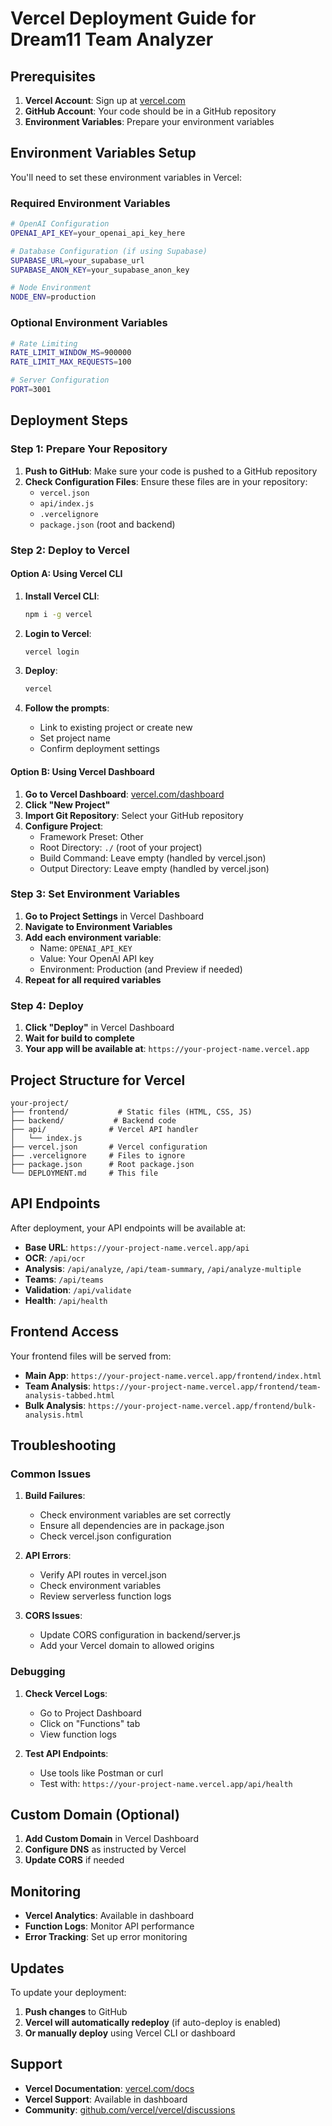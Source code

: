 # Vercel Deployment Guide for Dream11 Team Analyzer

## Prerequisites

1. **Vercel Account**: Sign up at [vercel.com](https://vercel.com)
2. **GitHub Account**: Your code should be in a GitHub repository
3. **Environment Variables**: Prepare your environment variables

## Environment Variables Setup

You'll need to set these environment variables in Vercel:

### Required Environment Variables

```bash
# OpenAI Configuration
OPENAI_API_KEY=your_openai_api_key_here

# Database Configuration (if using Supabase)
SUPABASE_URL=your_supabase_url
SUPABASE_ANON_KEY=your_supabase_anon_key

# Node Environment
NODE_ENV=production
```

### Optional Environment Variables

```bash
# Rate Limiting
RATE_LIMIT_WINDOW_MS=900000
RATE_LIMIT_MAX_REQUESTS=100

# Server Configuration
PORT=3001
```

## Deployment Steps

### Step 1: Prepare Your Repository

1. **Push to GitHub**: Make sure your code is pushed to a GitHub repository
2. **Check Configuration Files**: Ensure these files are in your repository:
   - `vercel.json`
   - `api/index.js`
   - `.vercelignore`
   - `package.json` (root and backend)

### Step 2: Deploy to Vercel

#### Option A: Using Vercel CLI

1. **Install Vercel CLI**:
   ```bash
   npm i -g vercel
   ```

2. **Login to Vercel**:
   ```bash
   vercel login
   ```

3. **Deploy**:
   ```bash
   vercel
   ```

4. **Follow the prompts**:
   - Link to existing project or create new
   - Set project name
   - Confirm deployment settings

#### Option B: Using Vercel Dashboard

1. **Go to Vercel Dashboard**: [vercel.com/dashboard](https://vercel.com/dashboard)
2. **Click "New Project"**
3. **Import Git Repository**: Select your GitHub repository
4. **Configure Project**:
   - Framework Preset: Other
   - Root Directory: `./` (root of your project)
   - Build Command: Leave empty (handled by vercel.json)
   - Output Directory: Leave empty (handled by vercel.json)

### Step 3: Set Environment Variables

1. **Go to Project Settings** in Vercel Dashboard
2. **Navigate to Environment Variables**
3. **Add each environment variable**:
   - Name: `OPENAI_API_KEY`
   - Value: Your OpenAI API key
   - Environment: Production (and Preview if needed)
4. **Repeat for all required variables**

### Step 4: Deploy

1. **Click "Deploy"** in Vercel Dashboard
2. **Wait for build to complete**
3. **Your app will be available at**: `https://your-project-name.vercel.app`

## Project Structure for Vercel

```
your-project/
├── frontend/           # Static files (HTML, CSS, JS)
├── backend/           # Backend code
├── api/              # Vercel API handler
│   └── index.js
├── vercel.json       # Vercel configuration
├── .vercelignore     # Files to ignore
├── package.json      # Root package.json
└── DEPLOYMENT.md     # This file
```

## API Endpoints

After deployment, your API endpoints will be available at:

- **Base URL**: `https://your-project-name.vercel.app/api`
- **OCR**: `/api/ocr`
- **Analysis**: `/api/analyze`, `/api/team-summary`, `/api/analyze-multiple`
- **Teams**: `/api/teams`
- **Validation**: `/api/validate`
- **Health**: `/api/health`

## Frontend Access

Your frontend files will be served from:

- **Main App**: `https://your-project-name.vercel.app/frontend/index.html`
- **Team Analysis**: `https://your-project-name.vercel.app/frontend/team-analysis-tabbed.html`
- **Bulk Analysis**: `https://your-project-name.vercel.app/frontend/bulk-analysis.html`

## Troubleshooting

### Common Issues

1. **Build Failures**:
   - Check environment variables are set correctly
   - Ensure all dependencies are in package.json
   - Check vercel.json configuration

2. **API Errors**:
   - Verify API routes in vercel.json
   - Check environment variables
   - Review serverless function logs

3. **CORS Issues**:
   - Update CORS configuration in backend/server.js
   - Add your Vercel domain to allowed origins

### Debugging

1. **Check Vercel Logs**:
   - Go to Project Dashboard
   - Click on "Functions" tab
   - View function logs

2. **Test API Endpoints**:
   - Use tools like Postman or curl
   - Test with: `https://your-project-name.vercel.app/api/health`

## Custom Domain (Optional)

1. **Add Custom Domain** in Vercel Dashboard
2. **Configure DNS** as instructed by Vercel
3. **Update CORS** if needed

## Monitoring

- **Vercel Analytics**: Available in dashboard
- **Function Logs**: Monitor API performance
- **Error Tracking**: Set up error monitoring

## Updates

To update your deployment:

1. **Push changes** to GitHub
2. **Vercel will automatically redeploy** (if auto-deploy is enabled)
3. **Or manually deploy** using Vercel CLI or dashboard

## Support

- **Vercel Documentation**: [vercel.com/docs](https://vercel.com/docs)
- **Vercel Support**: Available in dashboard
- **Community**: [github.com/vercel/vercel/discussions](https://github.com/vercel/vercel/discussions) 